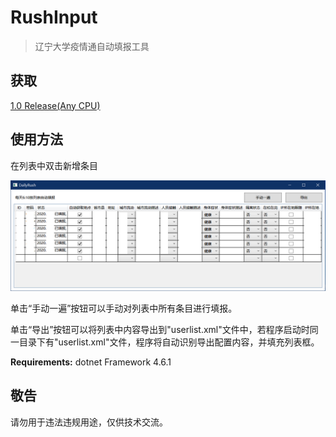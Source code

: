 ﻿# RushInput

> 辽宁大学疫情通自动填报工具

## 获取

[1.0 Release(Any CPU)](https://github.com/InJeCTrL/2020RushInput/releases/download/1.0/RushInput.exe)

## 使用方法

在列表中双击新增条目



![View](./view.png)



单击“手动一遍”按钮可以手动对列表中所有条目进行填报。



单击“导出”按钮可以将列表中内容导出到"userlist.xml"文件中，若程序启动时同一目录下有"userlist.xml"文件，程序将自动识别导出配置内容，并填充列表框。

**Requirements:**
dotnet Framework 4.6.1

## 敬告

请勿用于违法违规用途，仅供技术交流。

